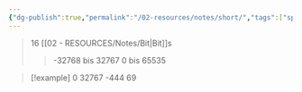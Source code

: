 ```yaml
---
{"dg-publish":true,"permalink":"/02-resources/notes/short/","tags":["speicher","code"],"noteIcon":"","updated":"2025-09-05T10:12:31.829+02:00"}
---
```


>16 [[02 - RESOURCES/Notes/Bit\|Bit]]s
>>-32768 bis 32767
>>0 bis 65535

>[!example] 
>0
>32767
>-444
>69




